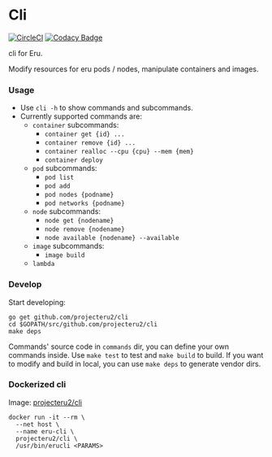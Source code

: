 Cli
=====
[![CircleCI](https://circleci.com/gh/projecteru2/cli.svg?style=shield)](https://circleci.com/gh/projecteru2/cli)
[![Codacy Badge](https://api.codacy.com/project/badge/Grade/c4328f07835a43148ef8d2a87dbe5c85)](https://www.codacy.com/app/projecteru2/cli?utm_source=github.com&amp;utm_medium=referral&amp;utm_content=projecteru2/cli&amp;utm_campaign=Badge_Grade)

cli for Eru.

Modify resources for eru pods / nodes, manipulate containers and images.

### Usage

* Use `cli -h` to show commands and subcommands.
* Currently supported commands are:
	* `container` subcommands:
		* `container get {id} ...`
		* `container remove {id} ...`
		* `container realloc --cpu {cpu} --mem {mem}`
		* `container deploy`
	* `pod` subcommands:
		* `pod list`
		* `pod add`
		* `pod nodes {podname}`
		* `pod networks {podname}`
	* `node` subcommands:
		* `node get {nodename}`
		* `node remove {nodename}`
		* `node available {nodename} --available`
	* `image` subcommands:
		* `image build`
	* `lambda`

### Develop

Start developing:

```
go get github.com/projecteru2/cli
cd $GOPATH/src/github.com/projecteru2/cli
make deps
```

Commands' source code in `commands` dir, you can define your own commands inside. Use `make test` to test and `make build` to build. If you want to modify and build in local, you can use `make deps` to generate vendor dirs.

### Dockerized cli

Image: [projecteru2/cli](https://hub.docker.com/r/projecteru2/cli/)

```shell
docker run -it --rm \
  --net host \
  --name eru-cli \
  projecteru2/cli \
  /usr/bin/erucli <PARAMS>
```
